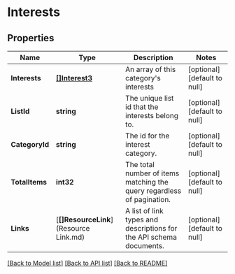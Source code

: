 # Interests

## Properties
Name | Type | Description | Notes
------------ | ------------- | ------------- | -------------
**Interests** | [**[]Interest3**](Interest_3.md) | An array of this category&#x27;s interests | [optional] [default to null]
**ListId** | **string** | The unique list id that the interests belong to. | [optional] [default to null]
**CategoryId** | **string** | The id for the interest category. | [optional] [default to null]
**TotalItems** | **int32** | The total number of items matching the query regardless of pagination. | [optional] [default to null]
**Links** | [**[]ResourceLink**](Resource Link.md) | A list of link types and descriptions for the API schema documents. | [optional] [default to null]

[[Back to Model list]](../README.md#documentation-for-models) [[Back to API list]](../README.md#documentation-for-api-endpoints) [[Back to README]](../README.md)

